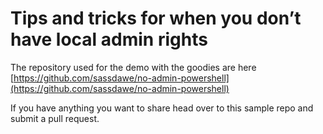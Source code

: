 # Tips and tricks for when you don’t have local admin rights

The repository used for the demo with the goodies are here [https://github.com/sassdawe/no-admin-powershell](https://github.com/sassdawe/no-admin-powershell)

If you have anything you want to share head over to this sample repo and submit a pull request. 